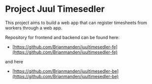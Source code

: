 # Project Juul Timesedler

This project aims to build a web app that can register timesheets from workers through a web app.

Repository for frontend and backend can be found here:
* [https://github.com/Brianmanden/juultimesedler-fe](https://github.com/Brianmanden/juultimesedler-fe)

and here

* [https://github.com/Brianmanden/juultimesedler-be](https://github.com/Brianmanden/juultimesedler-be)